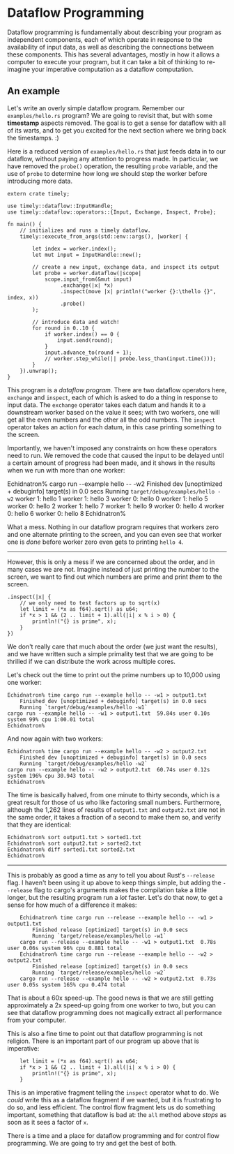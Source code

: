 # Dataflow Programming

Dataflow programming is fundamentally about describing your program as independent components, each of which operate in response to the availability of input data, as well as describing the connections between these components. This has several advantages, mostly in how it allows a computer to execute your program, but it can take a bit of thinking to re-imagine your imperative computation as a dataflow computation.

## An example

Let's write an overly simple dataflow program. Remember our `examples/hello.rs` program? We are going to revisit that, but with some **timestamp** aspects removed. The goal is to get a sense for dataflow with all of its warts, and to get you excited for the next section where we bring back the timestamps. :)

Here is a reduced version of `examples/hello.rs` that just feeds data in to our dataflow, without paying any attention to progress made. In particular, we have removed the `probe()` operation, the resulting `probe` variable, and the use of `probe` to determine how long we should step the worker before introducing more data.

```rust,no_run
extern crate timely;

use timely::dataflow::InputHandle;
use timely::dataflow::operators::{Input, Exchange, Inspect, Probe};

fn main() {
    // initializes and runs a timely dataflow.
    timely::execute_from_args(std::env::args(), |worker| {

        let index = worker.index();
        let mut input = InputHandle::new();

        // create a new input, exchange data, and inspect its output
        let probe = worker.dataflow(|scope|
            scope.input_from(&mut input)
                 .exchange(|x| *x)
                 .inspect(move |x| println!("worker {}:\thello {}", index, x))
                 .probe()
        );

        // introduce data and watch!
        for round in 0..10 {
            if worker.index() == 0 {
                input.send(round);
            }
            input.advance_to(round + 1);
            // worker.step_while(|| probe.less_than(input.time()));
        }
    }).unwrap();
}
```

This program is a *dataflow program*. There are two dataflow operators here, `exchange` and `inspect`, each of which is asked to do a thing in response to input data. The `exchange` operator takes each datum and hands it to a downstream worker based on the value it sees; with two workers, one will get all the even numbers and the other all the odd numbers. The `inspect` operator takes an action for each datum, in this case printing something to the screen.

Importantly, we haven't imposed any constraints on how these operators need to run. We removed the code that caused the input to be delayed until a certain amount of progress had been made, and it shows in the results when we run with more than one worker:

Echidnatron% cargo run --example hello -- -w2
        Finished dev [unoptimized + debuginfo] target(s) in 0.0 secs
        Running `target/debug/examples/hello -w2`
    worker 1:	hello 1
    worker 1:	hello 3
    worker 0:	hello 0
    worker 1:	hello 5
    worker 0:	hello 2
    worker 1:	hello 7
    worker 1:	hello 9
    worker 0:	hello 4
    worker 0:	hello 6
    worker 0:	hello 8
    Echidnatron% 

What a mess. Nothing in our dataflow program requires that workers zero and one alternate printing to the screen, and you can even see that worker one is *done* before worker zero even gets to printing `hello 4`.

---

However, this is only a mess if we are concerned about the order, and in many cases we are not. Imagine instead of just printing the number to the screen, we want to find out which numbers are prime and print *them* to the screen.

```rust,ignore
.inspect(|x| {
    // we only need to test factors up to sqrt(x) 
    let limit = (*x as f64).sqrt() as u64;
    if *x > 1 && (2 .. limit + 1).all(|i| x % i > 0) {
        println!("{} is prime", x);
    }
})
```

 We don't really care that much about the order (we just want the results), and we have written such a simple primality test that we are going to be thrilled if we can distribute the work across multiple cores.

 Let's check out the time to print out the prime numbers up to 10,000 using one worker:

    Echidnatron% time cargo run --example hello -- -w1 > output1.txt
        Finished dev [unoptimized + debuginfo] target(s) in 0.0 secs
        Running `target/debug/examples/hello -w1`
    cargo run --example hello -- -w1 > output1.txt  59.84s user 0.10s system 99% cpu 1:00.01 total
    Echidnatron% 

And now again with two workers:

    Echidnatron% time cargo run --example hello -- -w2 > output2.txt
        Finished dev [unoptimized + debuginfo] target(s) in 0.0 secs
        Running `target/debug/examples/hello -w2`
    cargo run --example hello -- -w2 > output2.txt  60.74s user 0.12s system 196% cpu 30.943 total
    Echidnatron%

The time is basically halved, from one minute to thirty seconds, which is a great result for those of us who like factoring small numbers. Furthermore, although the 1,262 lines of results of `output1.txt` and `output2.txt` are not in the same order, it takes a fraction of a second to make them so, and verify that they are identical:

    Echidnatron% sort output1.txt > sorted1.txt                   
    Echidnatron% sort output2.txt > sorted2.txt                   
    Echidnatron% diff sorted1.txt sorted2.txt                     
    Echidnatron% 

---

This is probably as good a time as any to tell you about Rust's `--release` flag. I haven't been using it up above to keep things simple, but adding the `--release` flag to cargo's arguments makes the compilation take a little longer, but the resulting program run a *lot* faster. Let's do that now, to get a sense for how much of a difference it makes:

```ignore
    Echidnatron% time cargo run --release --example hello -- -w1 > output1.txt
        Finished release [optimized] target(s) in 0.0 secs
        Running `target/release/examples/hello -w1`
    cargo run --release --example hello -- -w1 > output1.txt  0.78s user 0.06s system 96% cpu 0.881 total
    Echidnatron% time cargo run --release --example hello -- -w2 > output2.txt
        Finished release [optimized] target(s) in 0.0 secs
        Running `target/release/examples/hello -w2`
    cargo run --release --example hello -- -w2 > output2.txt  0.73s user 0.05s system 165% cpu 0.474 total
```

That is about a 60x speed-up. The good news is that we are still getting approximately a 2x speed-up going from one worker to two, but you can see that dataflow programming does not magically extract all performance from your computer.

This is also a fine time to point out that dataflow programming is not religion. There is an important part of our program up above that is imperative:

```ignore, rust
    let limit = (*x as f64).sqrt() as u64;
    if *x > 1 && (2 .. limit + 1).all(|i| x % i > 0) {
        println!("{} is prime", x);
    }
```

This is an imperative fragment telling the `inspect` operator what to do. We *could* write this as a dataflow fragment if we wanted, but it is frustrating to do so, and less efficient. The control flow fragment lets us do something important, something that dataflow is bad at: the `all` method above *stops* as soon as it sees a factor of `x`.

There is a time and a place for dataflow programming and for control flow programming. We are going to try and get the best of both.
